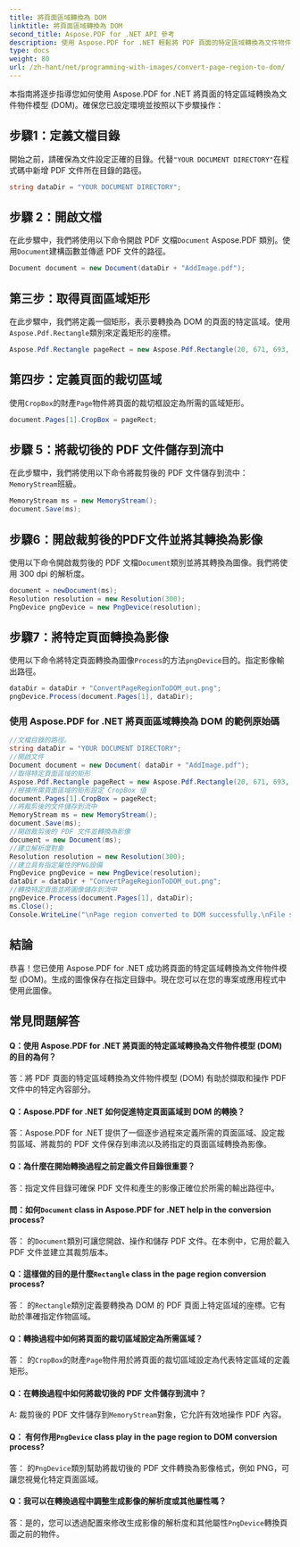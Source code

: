 ```yaml
---
title: 將頁面區域轉換為 DOM
linktitle: 將頁面區域轉換為 DOM
second_title: Aspose.PDF for .NET API 參考
description: 使用 Aspose.PDF for .NET 輕鬆將 PDF 頁面的特定區域轉換為文件物件模型 (DOM)。
type: docs
weight: 80
url: /zh-hant/net/programming-with-images/convert-page-region-to-dom/
---
```

本指南將逐步指導您如何使用 Aspose.PDF for .NET 將頁面的特定區域轉換為文件物件模型 (DOM)。確保您已設定環境並按照以下步驟操作：

## 步驟1：定義文檔目錄

開始之前，請確保為文件設定正確的目錄。代替`"YOUR DOCUMENT DIRECTORY"`在程式碼中新增 PDF 文件所在目錄的路徑。

```csharp
string dataDir = "YOUR DOCUMENT DIRECTORY";
```

## 步驟 2：開啟文檔

在此步驟中，我們將使用以下命令開啟 PDF 文檔`Document` Aspose.PDF 類別。使用`Document`建構函數並傳遞 PDF 文件的路徑。

```csharp
Document document = new Document(dataDir + "AddImage.pdf");
```

## 第三步：取得頁面區域矩形

在此步驟中，我們將定義一個矩形，表示要轉換為 DOM 的頁面的特定區域。使用`Aspose.Pdf.Rectangle`類別來定義矩形的座標。

```csharp
Aspose.Pdf.Rectangle pageRect = new Aspose.Pdf.Rectangle(20, 671, 693, 1125);
```

## 第四步：定義頁面的裁切區域

使用`CropBox`的財產`Page`物件將頁面的裁切框設定為所需的區域矩形。

```csharp
document.Pages[1].CropBox = pageRect;
```

## 步驟 5：將裁切後的 PDF 文件儲存到流中

在此步驟中，我們將使用以下命令將裁剪後的 PDF 文件儲存到流中：`MemoryStream`班級。

```csharp
MemoryStream ms = new MemoryStream();
document.Save(ms);
```

## 步驟6：開啟裁剪後的PDF文件並將其轉換為影像

使用以下命令開啟裁剪後的 PDF 文檔`Document`類別並將其轉換為圖像。我們將使用 300 dpi 的解析度。

```csharp
document = newDocument(ms);
Resolution resolution = new Resolution(300);
PngDevice pngDevice = new PngDevice(resolution);
```

## 步驟7：將特定頁面轉換為影像

使用以下命令將特定頁面轉換為圖像`Process`的方法`pngDevice`目的。指定影像輸出路徑。

```csharp
dataDir = dataDir + "ConvertPageRegionToDOM_out.png";
pngDevice.Process(document.Pages[1], dataDir);
```

### 使用 Aspose.PDF for .NET 將頁面區域轉換為 DOM 的範例原始碼 
```csharp
//文檔目錄的路徑。
string dataDir = "YOUR DOCUMENT DIRECTORY";
//開啟文件
Document document = new Document( dataDir + "AddImage.pdf");
//取得特定頁面區域的矩形
Aspose.Pdf.Rectangle pageRect = new Aspose.Pdf.Rectangle(20, 671, 693, 1125);
//根據所需頁面區域的矩形設定 CropBox 值
document.Pages[1].CropBox = pageRect;
//將裁剪後的文件儲存到流中
MemoryStream ms = new MemoryStream();
document.Save(ms);
//開啟裁剪後的 PDF 文件並轉換為影像
document = new Document(ms);
//建立解析度對象
Resolution resolution = new Resolution(300);
//建立具有指定屬性的PNG設備
PngDevice pngDevice = new PngDevice(resolution);
dataDir = dataDir + "ConvertPageRegionToDOM_out.png";
//轉換特定頁面並將圖像儲存到流中
pngDevice.Process(document.Pages[1], dataDir);
ms.Close();
Console.WriteLine("\nPage region converted to DOM successfully.\nFile saved at " + dataDir); 
```

## 結論

恭喜！您已使用 Aspose.PDF for .NET 成功將頁面的特定區域轉換為文件物件模型 (DOM)。生成的圖像保存在指定目錄中。現在您可以在您的專案或應用程式中使用此圖像。

## 常見問題解答

#### Q：使用 Aspose.PDF for .NET 將頁面的特定區域轉換為文件物件模型 (DOM) 的目的為何？

答：將 PDF 頁面的特定區域轉換為文件物件模型 (DOM) 有助於擷取和操作 PDF 文件中的特定內容部分。

#### Q：Aspose.PDF for .NET 如何促進特定頁面區域到 DOM 的轉換？

答：Aspose.PDF for .NET 提供了一個逐步過程來定義所需的頁面區域、設定裁剪區域、將裁剪的 PDF 文件保存到串流以及將指定的頁面區域轉換為影像。

#### Q：為什麼在開始轉換過程之前定義文件目錄很重要？

答：指定文件目錄可確保 PDF 文件和產生的影像正確位於所需的輸出路徑中。

#### 問：如何`Document` class in Aspose.PDF for .NET help in the conversion process?

答： 的`Document`類別可讓您開啟、操作和儲存 PDF 文件。在本例中，它用於載入 PDF 文件並建立其裁剪版本。

####  Q：這樣做的目的是什麼`Rectangle` class in the page region conversion process?

答： 的`Rectangle`類別定義要轉換為 DOM 的 PDF 頁面上特定區域的座標。它有助於準確指定作物區域。

#### Q：轉換過程中如何將頁面的裁切區域設定為所需區域？

答： 的`CropBox`的財產`Page`物件用於將頁面的裁切區域設定為代表特定區域的定義矩形。

#### Q：在轉換過程中如何將裁切後的 PDF 文件儲存到流中？

 A: 裁剪後的 PDF 文件儲存到`MemoryStream`對象，它允許有效地操作 PDF 內容。

####  Q： 有何作用`PngDevice` class play in the page region to DOM conversion process?

答： 的`PngDevice`類別幫助將裁切後的 PDF 文件轉換為影像格式，例如 PNG，可讓您視覺化特定頁面區域。

#### Q：我可以在轉換過程中調整生成影像的解析度或其他屬性嗎？

答：是的，您可以透過配置來修改生成影像的解析度和其他屬性`PngDevice`轉換頁面之前的物件。